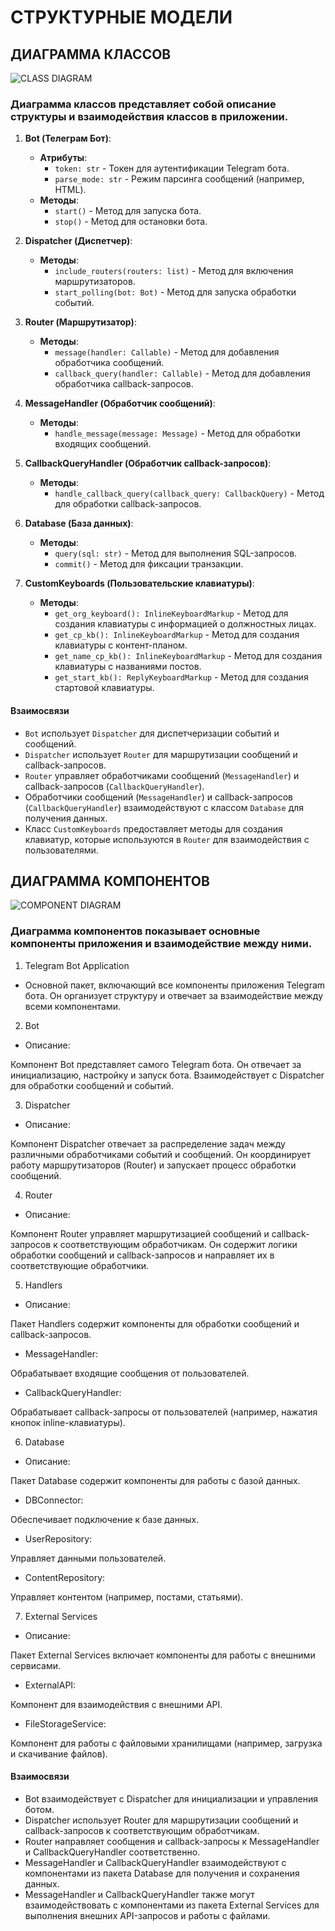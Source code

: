 # СТРУКТУРНЫЕ МОДЕЛИ

## ДИАГРАММА КЛАССОВ

![CLASS DIAGRAM](https://github.com/sinseiwas/PROspekt_bot/blob/d404fb243ac54f0fedbe7d3fc0a445a08e3b3952/docs/diagrams/class_diagram.png)

### Диаграмма классов представляет собой описание структуры и взаимодействия классов в приложении.

1. **Bot (Телеграм Бот)**:
    - **Атрибуты**:
        - `token: str` - Токен для аутентификации Telegram бота.
        - `parse_mode: str` - Режим парсинга сообщений (например, HTML).
    - **Методы**:
        - `start()` - Метод для запуска бота.
        - `stop()` - Метод для остановки бота.

2. **Dispatcher (Диспетчер)**:
    - **Методы**:
        - `include_routers(routers: list)` - Метод для включения маршрутизаторов.
        - `start_polling(bot: Bot)` - Метод для запуска обработки событий.

3. **Router (Маршрутизатор)**:
    - **Методы**:
        - `message(handler: Callable)` - Метод для добавления обработчика сообщений.
        - `callback_query(handler: Callable)` - Метод для добавления обработчика callback-запросов.

4. **MessageHandler (Обработчик сообщений)**:
    - **Методы**:
        - `handle_message(message: Message)` - Метод для обработки входящих сообщений.

5. **CallbackQueryHandler (Обработчик callback-запросов)**:
    - **Методы**:
        - `handle_callback_query(callback_query: CallbackQuery)` - Метод для обработки callback-запросов.

6. **Database (База данных)**:
    - **Методы**:
        - `query(sql: str)` - Метод для выполнения SQL-запросов.
        - `commit()` - Метод для фиксации транзакции.

7. **CustomKeyboards (Пользовательские клавиатуры)**:
    - **Методы**:
        - `get_org_keyboard(): InlineKeyboardMarkup` - Метод для создания клавиатуры с информацией о должностных лицах.
        - `get_cp_kb(): InlineKeyboardMarkup` - Метод для создания клавиатуры с контент-планом.
        - `get_name_cp_kb(): InlineKeyboardMarkup` - Метод для создания клавиатуры с названиями постов.
        - `get_start_kb(): ReplyKeyboardMarkup` - Метод для создания стартовой клавиатуры.

#### Взаимосвязи

- `Bot` использует `Dispatcher` для диспетчеризации событий и сообщений.
- `Dispatcher` использует `Router` для маршрутизации сообщений и callback-запросов.
- `Router` управляет обработчиками сообщений (`MessageHandler`) и callback-запросов (`CallbackQueryHandler`).
- Обработчики сообщений (`MessageHandler`) и callback-запросов (`CallbackQueryHandler`) взаимодействуют с классом `Database` для получения данных.
- Класс `CustomKeyboards` предоставляет методы для создания клавиатур, которые используются в `Router` для взаимодействия с пользователями.


## ДИАГРАММА КОМПОНЕНТОВ

![COMPONENT DIAGRAM](https://github.com/sinseiwas/PROspekt_bot/blob/6b714e3bdfb29a6f2e50132f1927614de408fe75/docs/diagrams/component_diagram.png)

### Диаграмма компонентов показывает основные компоненты приложения и взаимодействие между ними.

1. Telegram Bot Application

- Основной пакет, включающий все компоненты приложения Telegram бота. Он организует структуру и отвечает за взаимодействие между всеми компонентами.

2. Bot

- Описание:

Компонент Bot представляет самого Telegram бота. Он отвечает за инициализацию, настройку и запуск бота. Взаимодействует с Dispatcher для обработки сообщений и событий.

3. Dispatcher

- Описание:

Компонент Dispatcher отвечает за распределение задач между различными обработчиками событий и сообщений. Он координирует работу маршрутизаторов (Router) и запускает процесс обработки сообщений.

4. Router

- Описание:

Компонент Router управляет маршрутизацией сообщений и callback-запросов к соответствующим обработчикам. Он содержит логики обработки сообщений и callback-запросов и направляет их в соответствующие обработчики.

5. Handlers

- Описание:

Пакет Handlers содержит компоненты для обработки сообщений и callback-запросов.
- MessageHandler:

Обрабатывает входящие сообщения от пользователей.
- CallbackQueryHandler:

Обрабатывает callback-запросы от пользователей (например, нажатия кнопок inline-клавиатуры).

6. Database

- Описание:

Пакет Database содержит компоненты для работы с базой данных.
- DBConnector:

Обеспечивает подключение к базе данных.
- UserRepository:

Управляет данными пользователей.
- ContentRepository:

Управляет контентом (например, постами, статьями).

7. External Services

- Описание:

Пакет External Services включает компоненты для работы с внешними сервисами.
- ExternalAPI:

Компонент для взаимодействия с внешними API.
- FileStorageService:

Компонент для работы с файловыми хранилищами (например, загрузка и скачивание файлов).

#### Взаимосвязи
- Bot взаимодействует с Dispatcher для инициализации и управления ботом.
- Dispatcher использует Router для маршрутизации сообщений и callback-запросов к соответствующим обработчикам.
- Router направляет сообщения и callback-запросы к MessageHandler и CallbackQueryHandler соответственно.
- MessageHandler и CallbackQueryHandler взаимодействуют с компонентами из пакета Database для получения и сохранения данных.
- MessageHandler и CallbackQueryHandler также могут взаимодействовать с компонентами из пакета External Services для выполнения внешних API-запросов и работы с файлами.
